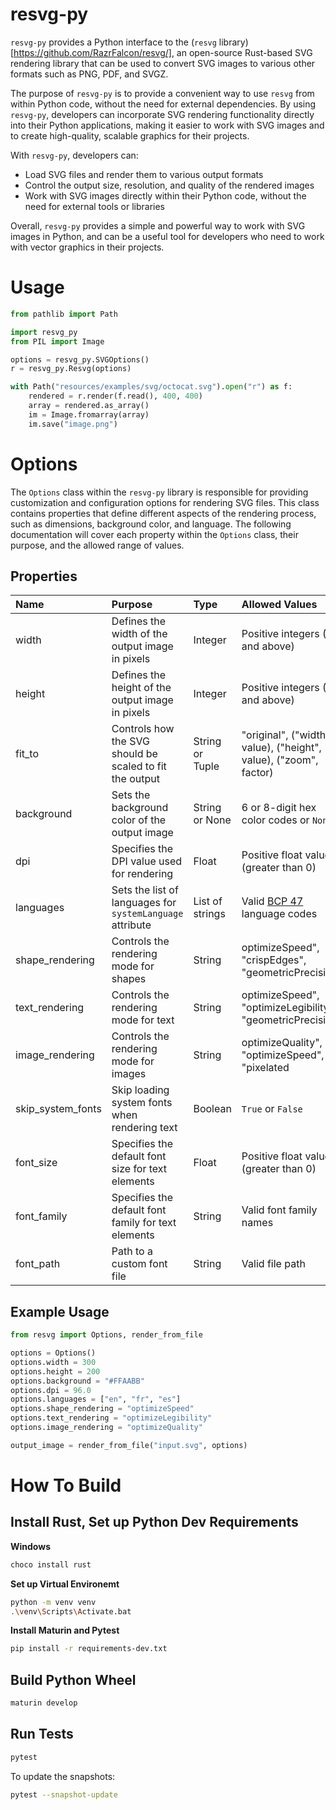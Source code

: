 # resvg-py

`resvg-py` provides a Python interface to the (`resvg` library)[https://github.com/RazrFalcon/resvg/], an open-source Rust-based SVG rendering library that can be used to convert SVG images to various other formats such as PNG, PDF, and SVGZ.

The purpose of `resvg-py` is to provide a convenient way to use `resvg` from within Python code, without the need for external dependencies.  By using `resvg-py`, developers can incorporate SVG rendering functionality directly into their Python applications, making it easier to work with SVG images and to create high-quality, scalable graphics for their projects.

With `resvg-py`, developers can:

* Load SVG files and render them to various output formats
* Control the output size, resolution, and quality of the rendered images
* Work with SVG images directly within their Python code, without the need for external tools or libraries

Overall, `resvg-py` provides a simple and powerful way to work with SVG images in Python, and can be a useful tool for developers who need to work with vector graphics in their projects.


# Usage

```python
from pathlib import Path

import resvg_py
from PIL import Image

options = resvg_py.SVGOptions()
r = resvg_py.Resvg(options)

with Path("resources/examples/svg/octocat.svg").open("r") as f:
    rendered = r.render(f.read(), 400, 400)
    array = rendered.as_array()
    im = Image.fromarray(array)
    im.save("image.png")

```

# Options

The `Options` class within the `resvg-py` library is responsible for providing customization and configuration options for rendering SVG files.  This class contains properties that define different aspects of the rendering process, such as dimensions, background color, and language. The following documentation will cover each property within the `Options` class, their purpose, and the allowed range of values.

## Properties

|Name|Purpose|Type|Allowed Values|Example|
|:----|:----|:----|:----|:----|
|width|Defines the width of the output image in pixels|Integer|Positive integers (1 and above)|`options.width = 300`|
|height|Defines the height of the output image in pixels|Integer|Positive integers (1 and above)|`options.height = 200`|
|fit_to|Controls how the SVG should be scaled to fit the output|String or Tuple|"original", ("width", value), ("height", value), ("zoom", factor)|`options.fit_to = ("width", 300)`|
|background|Sets the background color of the output image|String or None|6 or 8-digit hex color codes or `None`|`options.background = "#FFAABB"`|
|dpi|Specifies the DPI value used for rendering|Float|Positive float values (greater than 0)|`options.dpi = 96.0`|
|languages|Sets the list of languages for `systemLanguage` attribute|List of strings|Valid [BCP 47](https://tools.ietf.org/html/bcp47) language codes|`options.languages = ["en", "fr", "es"]`|
|shape_rendering|Controls the rendering mode for shapes|String|optimizeSpeed", "crispEdges", "geometricPrecision|`options.shape_rendering = "optimizeSpeed"`|
|text_rendering|Controls the rendering mode for text|String|optimizeSpeed", "optimizeLegibility", "geometricPrecision|`options.text_rendering = "optimizeLegibility"`|
|image_rendering|Controls the rendering mode for images|String|optimizeQuality", "optimizeSpeed", "pixelated|`options.image_rendering = "optimizeQuality"`|
|skip_system_fonts|Skip loading system fonts when rendering text|Boolean|`True` or `False`|`options.skip_system_fonts = True`|
|font_size|Specifies the default font size for text elements|Float|Positive float values (greater than 0)|`options.font_size = 14.0`|
|font_family|Specifies the default font family for text elements|String|Valid font family names|`options.font_family = "Arial"`|
|font_path|Path to a custom font file|String|Valid file path|`options.font_path = "path/to/font.ttf"`|


## Example Usage

```python
from resvg import Options, render_from_file

options = Options()
options.width = 300
options.height = 200
options.background = "#FFAABB"
options.dpi = 96.0
options.languages = ["en", "fr", "es"]
options.shape_rendering = "optimizeSpeed"
options.text_rendering = "optimizeLegibility"
options.image_rendering = "optimizeQuality"

output_image = render_from_file("input.svg", options)
```


# How To Build

## Install Rust, Set up Python Dev Requirements

**Windows**

```sh
choco install rust
```

**Set up Virtual Environemt**

```sh
python -m venv venv
.\venv\Scripts\Activate.bat
```

**Install Maturin and Pytest**

```sh
pip install -r requirements-dev.txt
```

## Build Python Wheel

```sh
maturin develop
```

## Run Tests

```sh
pytest
```

To update the snapshots:

```sh
pytest --snapshot-update
```

